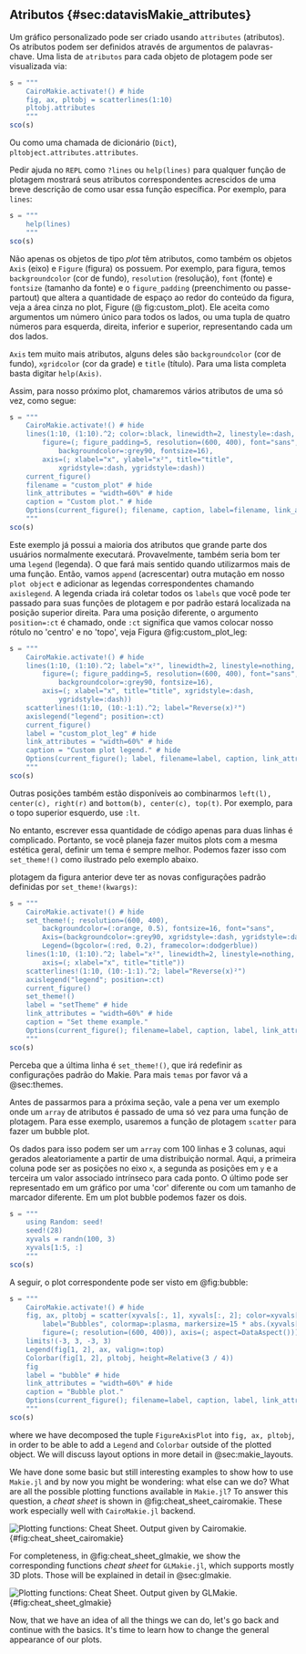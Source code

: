## Atributos {#sec:datavisMakie_attributes}

Um gráfico personalizado pode ser criado usando `attributes` (atributos).
Os atributos podem ser definidos através de argumentos de palavras-chave.
Uma lista de `atributos` para cada objeto de plotagem pode ser visualizada via:

```jl
s = """
    CairoMakie.activate!() # hide
    fig, ax, pltobj = scatterlines(1:10)
    pltobj.attributes
    """
sco(s)
```

Ou como uma chamada de dicionário (`Dict`), `pltobject.attributes.attributes`.

Pedir ajuda no `REPL` como `?lines` ou `help(lines)` para qualquer função de plotagem mostrará seus atributos correspondentes acrescidos de uma breve descrição de como usar essa função específica.
Por exemplo, para `lines`:

```jl
s = """
    help(lines)
    """
sco(s)
```

Não apenas os objetos de tipo _plot_ têm atributos, como também os objetos `Axis` (eixo) e `Figure` (figura) os possuem.
Por exemplo, para figura, temos `backgroundcolor` (cor de fundo), `resolution` (resolução), `font` (fonte) e `fontsize` (tamanho da fonte) e o `figure_padding` (preenchimento ou passe-partout) que altera a quantidade de espaço ao redor do conteúdo da figura, veja a área cinza no plot, Figure (@ fig:custom_plot).
Ele aceita como argumentos um número único para todos os lados, ou uma tupla de quatro números para esquerda, direita, inferior e superior, representando cada um dos lados.

`Axis` tem muito mais atributos, alguns deles são `backgroundcolor` (cor de fundo), `xgridcolor` (cor da grade) e `title` (título).
Para uma lista completa basta digitar `help(Axis)`.

Assim, para nosso próximo plot, chamaremos vários atributos de uma só vez, como segue:

```jl
s = """
    CairoMakie.activate!() # hide
    lines(1:10, (1:10).^2; color=:black, linewidth=2, linestyle=:dash,
        figure=(; figure_padding=5, resolution=(600, 400), font="sans",
            backgroundcolor=:grey90, fontsize=16),
        axis=(; xlabel="x", ylabel="x²", title="title",
            xgridstyle=:dash, ygridstyle=:dash))
    current_figure()
    filename = "custom_plot" # hide
    link_attributes = "width=60%" # hide
    caption = "Custom plot." # hide
    Options(current_figure(); filename, caption, label=filename, link_attributes) # hide
    """
sco(s)
```

Este exemplo já possui a maioria dos atributos que grande parte dos usuários normalmente executará.
Provavelmente, também seria bom ter uma `legend` (legenda).
O que fará mais sentido quando utilizarmos mais de uma função.
Então, vamos `append` (acrescentar) outra mutação em nosso `plot object` e adicionar as legendas correspondentes chamando `axislegend`.
A legenda criada irá coletar todos os `labels` que você pode ter passado para suas funções de plotagem e por padrão estará localizada na posição superior direita.
Para uma posição diferente, o argumento `position=:ct` é chamado, onde `:ct` significa que vamos colocar nosso rótulo no 'centro' e no 'topo', veja Figura @fig:custom_plot_leg:

```jl
s = """
    CairoMakie.activate!() # hide
    lines(1:10, (1:10).^2; label="x²", linewidth=2, linestyle=nothing,
        figure=(; figure_padding=5, resolution=(600, 400), font="sans",
            backgroundcolor=:grey90, fontsize=16),
        axis=(; xlabel="x", title="title", xgridstyle=:dash,
            ygridstyle=:dash))
    scatterlines!(1:10, (10:-1:1).^2; label="Reverse(x)²")
    axislegend("legend"; position=:ct)
    current_figure()
    label = "custom_plot_leg" # hide
    link_attributes = "width=60%" # hide
    caption = "Custom plot legend." # hide
    Options(current_figure(); label, filename=label, caption, link_attributes) # hide
    """
sco(s)
```

Outras posições também estão disponíveis ao combinarmos `left(l), center(c), right(r)` and `bottom(b), center(c), top(t)`.
Por exemplo, para o topo superior esquerdo, use `:lt`.

No entanto, escrever essa quantidade de código apenas para duas linhas é complicado.
Portanto, se você planeja fazer muitos plots com a mesma estética geral, definir um tema é sempre melhor.
Podemos fazer isso com `set_theme!()` como ilustrado pelo exemplo abaixo.

plotagem da figura anterior deve ter as novas configurações padrão definidas por `set_theme!(kwargs)`:

```jl
s = """
    CairoMakie.activate!() # hide
    set_theme!(; resolution=(600, 400),
        backgroundcolor=(:orange, 0.5), fontsize=16, font="sans",
        Axis=(backgroundcolor=:grey90, xgridstyle=:dash, ygridstyle=:dash),
        Legend=(bgcolor=(:red, 0.2), framecolor=:dodgerblue))
    lines(1:10, (1:10).^2; label="x²", linewidth=2, linestyle=nothing,
        axis=(; xlabel="x", title="title"))
    scatterlines!(1:10, (10:-1:1).^2; label="Reverse(x)²")
    axislegend("legend"; position=:ct)
    current_figure()
    set_theme!()
    label = "setTheme" # hide
    link_attributes = "width=60%" # hide
    caption = "Set theme example."
    Options(current_figure(); filename=label, caption, label, link_attributes) # hide
    """
sco(s)
```

Perceba que a última linha é `set_theme!()`, que irá redefinir as configurações padrão do Makie.
Para mais `temas` por favor vá a @sec:themes.

Antes de passarmos para a próxima seção, vale a pena ver um exemplo onde um `array` de atributos é passado de uma só vez para uma função de plotagem.
Para esse exemplo, usaremos a função de plotagem `scatter` para fazer um bubble plot.

Os dados para isso podem ser um `array` com 100 linhas e 3 colunas, aqui gerados aleatoriamente a partir de uma distribuição normal.
Aqui, a primeira coluna pode ser as posições no eixo `x`, a segunda as posições em `y` e a terceira um valor associado intrínseco para cada ponto.
O último pode ser representado em um gráfico por uma 'cor' diferente ou com um tamanho de marcador diferente. Em um plot bubble podemos fazer os dois.

```jl
s = """
    using Random: seed!
    seed!(28)
    xyvals = randn(100, 3)
    xyvals[1:5, :]
    """
sco(s)
```

A seguir, o plot correspondente pode ser visto em @fig:bubble:

```jl
s = """
    CairoMakie.activate!() # hide
    fig, ax, pltobj = scatter(xyvals[:, 1], xyvals[:, 2]; color=xyvals[:, 3],
        label="Bubbles", colormap=:plasma, markersize=15 * abs.(xyvals[:, 3]),
        figure=(; resolution=(600, 400)), axis=(; aspect=DataAspect()))
    limits!(-3, 3, -3, 3)
    Legend(fig[1, 2], ax, valign=:top)
    Colorbar(fig[1, 2], pltobj, height=Relative(3 / 4))
    fig
    label = "bubble" # hide
    link_attributes = "width=60%" # hide
    caption = "Bubble plot."
    Options(current_figure(); filename=label, caption, label, link_attributes) # hide
    """
sco(s)
```

where we have decomposed the tuple `FigureAxisPlot` into `fig, ax, pltobj`, in order to be able to add a `Legend` and `Colorbar` outside of the plotted object.
We will discuss layout options in more detail in @sec:makie_layouts.

We have done some basic but still interesting examples to show how to use `Makie.jl` and by now you might be wondering: what else can we do?
What are all the possible plotting functions available in `Makie.jl`?
To answer this question, a _cheat sheet_ is shown in @fig:cheat_sheet_cairomakie.
These work especially well with `CairoMakie.jl` backend.

![Plotting functions: Cheat Sheet. Output given by Cairomakie.](images/makiePlottingFunctionsHide.png){#fig:cheat_sheet_cairomakie}

For completeness, in @fig:cheat_sheet_glmakie, we show the corresponding functions _cheat sheet_ for `GLMakie.jl`, which supports mostly 3D plots.
Those will be explained in detail in @sec:glmakie.

![Plotting functions: Cheat Sheet. Output given by GLMakie.](images/GLMakiePlottingFunctionsHide.png){#fig:cheat_sheet_glmakie}

Now, that we have an idea of all the things we can do, let's go back and continue with the basics.
It's time to learn how to change the general appearance of our plots.
